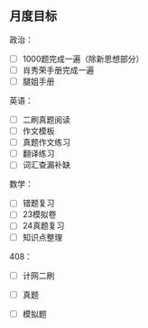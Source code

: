 
## 月度目标

政治：
- [ ] 1000题完成一遍（除新思想部分）
- [ ] 肖秀荣手册完成一遍
- [ ] 腿姐手册

英语：
- [ ] 二刷真题阅读
- [ ] 作文模板
- [ ] 真题作文练习
- [ ] 翻译练习
- [ ] 词汇查漏补缺

数学：
- [ ] 错题复习
- [ ] 23模拟卷
- [ ] 24真题复习
- [ ] 知识点整理

408：
- [ ] 计网二刷
- [ ] 真题
- [ ] 模拟题

